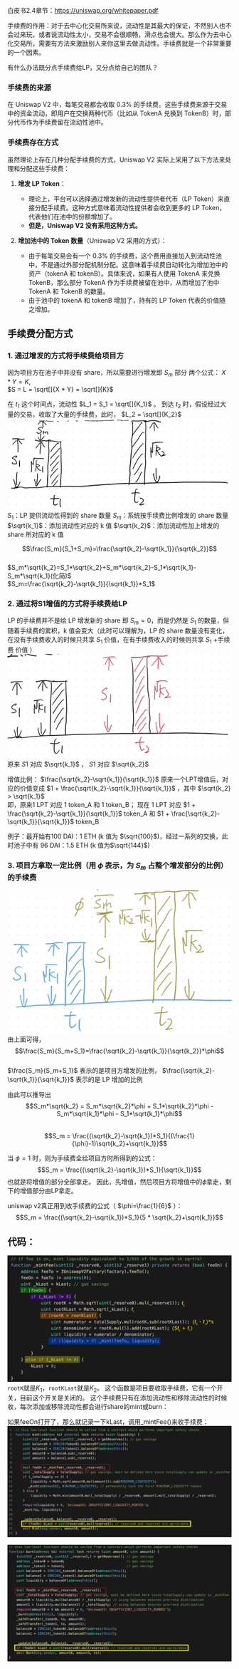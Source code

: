 白皮书2.4章节：https://uniswap.org/whitepaper.pdf

手续费的作用：对于去中心化交易所来说，流动性是其最大的保证，不然别人也不会过来玩，或者说流动性太小，交易不会很顺畅，滑点也会很大。那么作为去中心化交易所，需要有方法来激励别人来你这里去做流动性。手续费就是一个非常重要的一个因素。

有什么办法既分点手续费给LP，又分点给自己的团队？

### 手续费的来源
在 Uniswap V2 中，每笔交易都会收取 0.3% 的手续费。这些手续费来源于交易中的资金流动，即用户在交换两种代币（比如从 TokenA 兑换到 TokenB）时，部分代币作为手续费留在流动性池中。

### 手续费存在方式
虽然理论上存在几种分配手续费的方式，Uniswap V2 实际上采用了以下方法来处理和分配这些手续费：
1. **增发 LP Token**：
   - 理论上，平台可以选择通过增发新的流动性提供者代币（LP Token）来直接分配手续费。这种方式意味着流动性提供者会收到更多的 LP Token，代表他们在池中的份额增加了。
   - **但是，Uniswap V2 没有采用这种方式。**

2. **增加池中的 Token 数量**（Uniswap V2 采用的方式）：
   - 由于每笔交易会有一个 0.3% 的手续费，这个费用直接加入到流动性池中，不是通过外部分配机制分配。这意味着手续费自动转化为增加池中的资产（tokenA 和 tokenB）。具体来说，如果有人使用 TokenA 来兑换 TokenB，那么部分 TokenA 作为手续费被留在池中，从而增加了池中 TokenA 和 TokenB 的数量。
   - 由于池中的 tokenA 和 tokenB 增加了，持有的 LP Token 代表的价值随之增加。

## 手续费分配方式
### 1. 通过增发的方式将手续费给项目方
因为项目方在池子中并没有 share，所以需要进行增发即 $S_m$ 部分
两个公式： $X * Y = K$,  
$S = L = \sqrt[]{X * Y} = \sqrt[]{K}$

在 $t_1$ 这个时间点，流动性 $L_1 = S_1 = \sqrt[]{K_1}$ 。
到达 $t_2$ 时，假设经过大量的交易，收取了大量的手续费，此时， $L_2 = \sqrt[]{K_2}$  
![25](./img/25.png)  
$S_1$：LP 提供流动性得到的 share 数量 
$S_m$：系统按手续费比例增发的 share 数量
$\sqrt{k_1}$：添加流动性对应的 k 值 
$\sqrt{k_2}$：添加流动性加上增发的 share 所对应的 k 值

$$\frac{S_m}{S_1+S_m}=\frac{\sqrt{k_2}-\sqrt{k_1}}{\sqrt{k_2}}$$  
$S_m*\sqrt{k_2}=S_1*\sqrt{k_2}+S_m*\sqrt{k_2}-S_1*\sqrt{k_1}-S_m*\sqrt{k_1}(化简)$  
$S_m=\frac{\sqrt{k_2}-\sqrt{k_1}}{\sqrt{k_1}}*S_1$

### 2. 通过将S1增值的方式将手续费给LP
LP 的手续费并不是给 LP 增发新的 share 即 $S_m=0$，而是仍然是 $S_1$ 的数量，但随着手续费的累积，k 值会变大（此时可以理解为，LP 的 share 数量没有变化，在没有手续费收入的时候只共享 $S_1$ 价值，在有手续费收入的时候则共享 $S_1$ +手续费 价值 ）  
![26](./img/26.png)  
原来 $S1$ 对应 $\sqrt{k_1}$ ， $S1$ 对应 $\sqrt{k_2}$  

增值比例： $\frac{\sqrt{k_2}-\sqrt{k_1}}{\sqrt{k_1}}$
原来一个LPT增值后，对应的价值变成 $1 + \frac{\sqrt{k_2}-\sqrt{k_1}}{\sqrt{k_1}}$ ，其中 $\sqrt{k_2} > \sqrt{k_1}$  
即，原来1 LPT 对应 1 token_A 和 1 token_B；
现在 1 LPT 对应 $1 + \frac{\sqrt{k_2}-\sqrt{k_1}}{\sqrt{k_1}}$ token_A 和 $1 + \frac{\sqrt{k_2}-\sqrt{k_1}}{\sqrt{k_1}}$ token_B

例子：最开始有100 DAI：1 ETH (k 值为 $\sqrt{100}$)，经过一系列的交换，此时池子中有 96 DAI：1.5 ETH (k 值为$\sqrt{144}$)

### 3. 项目方拿取一定比例（用 $\phi$ 表示，为 $S_m$ 占整个增发部分的比例）的手续费

![27](./img/27.png)  
由上面可得，
$$\frac{S_m}{S_m+S_1}=\frac{\sqrt{k_2}-\sqrt{k_1}}{\sqrt{k_2}}*\phi$$  
$\frac{S_m}{S_m+S_1}$ 表示的是项目方增发的比例， $\frac{\sqrt{k_2}-\sqrt{k_1}}{\sqrt{k_1}}$ 表示的是 LP 增加的比例

由此可以推导出
$$S_m*\sqrt{k_2} = S_m*\sqrt{k_2}*\phi + S_1*\sqrt{k_2}*\phi - S_m*\sqrt{k_1}*\phi - S_1*\sqrt{k_1}*\phi$$  
$$S_m = \frac{(\sqrt{k_2}-\sqrt{k_1})*S_1}{(\frac{1}{\phi}-1)\sqrt{k_2}+\sqrt{k_1}}$$

当 $\phi=1$ 时，则为手续费全给项目方时所得到的公式：  
$$S_m = \frac{(\sqrt{k_2}-\sqrt{k_1})*S_1}{\sqrt{k_1}}$$
也就是将增值的部分全部拿走。
因此，先增值，然后项目方将增值中的$\phi$拿走，剩下的增值部分由LP拿走。

uniswap v2真正用到收手续费的公式（ $\phi=\frac{1}{6}$ ）：  
$$S_m = \frac{(\sqrt{k_2}-\sqrt{k_1})*S_1}{5 * \sqrt{k_2}+\sqrt{k_1}}$$  

## 代码：
![28](./img/28.png)  
`rootK`就是$K_1$，`rootKLast`就是$K_2$。
这个函数是项目要收取手续费，它有一个开关，目前这个开关是关闭的。
这个手续费只有在添加流动性和移除流动性的时候收，每次添加或移除流动性都会进行share的mint或burn：

如果feeOn打开了，那么就记录一下kLast，调用_mintFee()来收手续费：  
![29](./img/29.png)  

![30](./img/30.png)  








